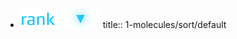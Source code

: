 - ![](https://raw.githubusercontent.com/cybercongress/prism/img-upload/components/1-molecules/input/sort/default.png)
  title:: 1-molecules/sort/default